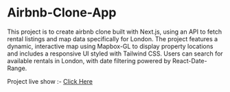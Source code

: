 # Airbnb-Clone-App
This project is to create airbnb clone built with Next.js, using an API to fetch rental listings and map data specifically for London. The project features a dynamic, interactive map using Mapbox-GL to display property locations and includes a responsive UI styled with Tailwind CSS. Users can search for available rentals in London, with date filtering powered by React-Date-Range.<br>

Project live show :- [Click Here](https://airbnb-clone-app-lilac-gamma.vercel.app/)


